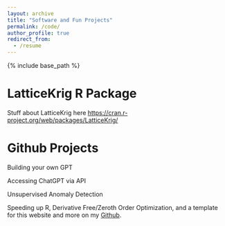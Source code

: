 ```yaml
---
layout: archive
title: "Software and Fun Projects"
permalink: /code/
author_profile: true
redirect_from:
  - /resume
---
```


{% include base_path %}

LatticeKrig R Package
======
Stuff about LatticeKrig here
https://cran.r-project.org/web/packages/LatticeKrig/


Github Projects
======
Building your own GPT

Accessing ChatGPT via API

Unsupervised Anomaly Detection

Speeding up R, Derivative Free/Zeroth Order Optimization, and a template for this website and more on my [Github](https://github.com/antonyxsik). 